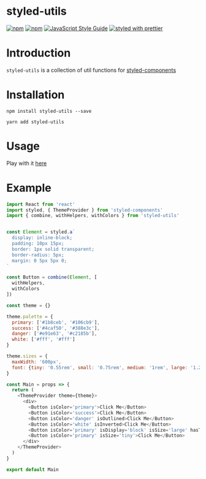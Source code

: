 # styled-utils

[![npm](https://img.shields.io/npm/dm/styled-utils.svg)](https://www.npmjs.com/package/styled-utils)
[![npm](https://img.shields.io/npm/v/styled-utils.svg)](https://www.npmjs.com/package/styled-utils)
[![JavaScript Style Guide](https://img.shields.io/badge/code_style-standard-brightgreen.svg)](https://standardjs.com)
[![styled with prettier](https://img.shields.io/badge/styled_with-prettier-ff69b4.svg)](https://github.com/prettier/prettier)

# Introduction
`styled-utils` is a collection of util functions for [styled-components](https://github.com/styled-components/styled-components)

# Installation

```
npm install styled-utils --save
```
```
yarn add styled-utils
```

# Usage

Play with it [here](https://www.webpackbin.com/bins/-KocYWcF9u3vyfYcKUcr)

# Example

```javascript
import React from 'react'
import styled, { ThemeProvider } from 'styled-components'
import { combine, withHelpers, withColors } from 'styled-utils'


const Element = styled.a`
  display: inline-block;
  padding: 10px 15px;
  border: 1px solid transparent;
  border-radius: 5px;
  margin: 0 5px 5px 0;
`

const Button = combine(Element, [
  withHelpers,
  withColors
])

const theme = {}

theme.palette = {
  primary: ['#1b8ceb', '#106cb9'],
  success: ['#4caf50', '#388e3c'],
  danger: ['#e91e63', '#c2185b'],
  white: ['#fff', '#fff']
}

theme.sizes = {
  maxWidth: '600px',
  font: {tiny: '0.55rem', small: '0.75rem', medium: '1rem', large: '1.25rem', big: '1.5rem', huge: '2rem'}
}

const Main = props => {
  return (
    <ThemeProvider theme={theme}>
      <div>
        <Button isColor='primary'>Click Me</Button>
        <Button isColor='success'>Click Me</Button>
        <Button isColor='danger' isOutlined>Click Me</Button>
        <Button isColor='white' isInverted>Click Me</Button>
        <Button isColor='primary' isDisplay='block' isSize='large' hasTextAlign='center'>Click Me</Button>
        <Button isColor='primary' isSize='tiny'>Click Me</Button>
      </div>
    </ThemeProvider>
  )
}

export default Main
```